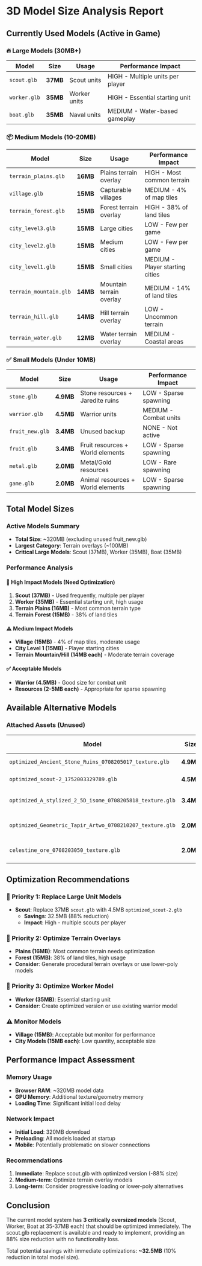 # 3D Model Size Analysis Report

## Currently Used Models (Active in Game)

### **🔥 Large Models (30MB+)**
| Model | Size | Usage | Performance Impact |
|-------|------|-------|-------------------|
| `scout.glb` | **37MB** | Scout units | HIGH - Multiple units per player |
| `worker.glb` | **35MB** | Worker units | HIGH - Essential starting unit |
| `boat.glb` | **35MB** | Naval units | MEDIUM - Water-based gameplay |

### **📦 Medium Models (10-20MB)**
| Model | Size | Usage | Performance Impact |
|-------|------|-------|-------------------|
| `terrain_plains.glb` | **16MB** | Plains terrain overlay | HIGH - Most common terrain |
| `village.glb` | **15MB** | Capturable villages | MEDIUM - 4% of map tiles |
| `terrain_forest.glb` | **15MB** | Forest terrain overlay | HIGH - 38% of land tiles |
| `city_level3.glb` | **15MB** | Large cities | LOW - Few per game |
| `city_level2.glb` | **15MB** | Medium cities | LOW - Few per game |
| `city_level1.glb` | **15MB** | Small cities | MEDIUM - Player starting cities |
| `terrain_mountain.glb` | **14MB** | Mountain terrain overlay | MEDIUM - 14% of land tiles |
| `terrain_hill.glb` | **14MB** | Hill terrain overlay | LOW - Uncommon terrain |
| `terrain_water.glb` | **12MB** | Water terrain overlay | MEDIUM - Coastal areas |

### **✅ Small Models (Under 10MB)**
| Model | Size | Usage | Performance Impact |
|-------|------|-------|-------------------|
| `stone.glb` | **4.9MB** | Stone resources + Jaredite ruins | LOW - Sparse spawning |
| `warrior.glb` | **4.5MB** | Warrior units | MEDIUM - Combat units |
| `fruit_new.glb` | **3.4MB** | Unused backup | NONE - Not active |
| `fruit.glb` | **3.4MB** | Fruit resources + World elements | LOW - Sparse spawning |
| `metal.glb` | **2.0MB** | Metal/Gold resources | LOW - Rare spawning |
| `game.glb` | **2.0MB** | Animal resources + World elements | LOW - Sparse spawning |

## Total Model Sizes

### **Active Models Summary**
- **Total Size**: ~320MB (excluding unused fruit_new.glb)
- **Largest Category**: Terrain overlays (~100MB)
- **Critical Large Models**: Scout (37MB), Worker (35MB), Boat (35MB)

### **Performance Analysis**

#### **🚨 High Impact Models (Need Optimization)**
1. **Scout (37MB)** - Used frequently, multiple per player
2. **Worker (35MB)** - Essential starting unit, high usage
3. **Terrain Plains (16MB)** - Most common terrain type
4. **Terrain Forest (15MB)** - 38% of land tiles

#### **⚠️ Medium Impact Models**
- **Village (15MB)** - 4% of map tiles, moderate usage
- **City Level 1 (15MB)** - Player starting cities
- **Terrain Mountain/Hill (14MB each)** - Moderate terrain coverage

#### **✅ Acceptable Models**
- **Warrior (4.5MB)** - Good size for combat unit
- **Resources (2-5MB each)** - Appropriate for sparse spawning

## Available Alternative Models

### **Attached Assets (Unused)**
| Model | Size | Potential Use |
|-------|------|---------------|
| `optimized_Ancient_Stone_Ruins_0708205017_texture.glb` | **4.9MB** | Alternative ruins model |
| `optimized_scout-2_1752003329789.glb` | **4.5MB** | **🎯 Scout replacement** |
| `optimized_A_stylized_2_5D_isome_0708205818_texture.glb` | **3.4MB** | General purpose asset |
| `optimized_Geometric_Tapir_Artwo_0708210207_texture.glb` | **2.0MB** | Alternative animal model |
| `celestine_ore_0708203050_texture.glb` | **2.0MB** | Alternative metal resource |

## Optimization Recommendations

### **🎯 Priority 1: Replace Large Unit Models**
- **Scout**: Replace 37MB `scout.glb` with 4.5MB `optimized_scout-2.glb` 
  - **Savings**: 32.5MB (88% reduction)
  - **Impact**: High - multiple scouts per player

### **🎯 Priority 2: Optimize Terrain Overlays**
- **Plains (16MB)**: Most common terrain needs optimization
- **Forest (15MB)**: 38% of land tiles, high usage
- **Consider**: Generate procedural terrain overlays or use lower-poly models

### **🎯 Priority 3: Optimize Worker Model**
- **Worker (35MB)**: Essential starting unit
- **Consider**: Create optimized version or use existing warrior model

### **⚠️ Monitor Models**
- **Village (15MB)**: Acceptable but monitor for performance
- **City Models (15MB each)**: Low quantity, acceptable size

## Performance Impact Assessment

### **Memory Usage**
- **Browser RAM**: ~320MB model data
- **GPU Memory**: Additional texture/geometry memory
- **Loading Time**: Significant initial load delay

### **Network Impact**
- **Initial Load**: 320MB download
- **Preloading**: All models loaded at startup
- **Mobile**: Potentially problematic on slower connections

### **Recommendations**
1. **Immediate**: Replace scout.glb with optimized version (-88% size)
2. **Medium-term**: Optimize terrain overlay models
3. **Long-term**: Consider progressive loading or lower-poly alternatives

## Conclusion

The current model system has **3 critically oversized models** (Scout, Worker, Boat at 35-37MB each) that should be optimized immediately. The scout.glb replacement is available and ready to implement, providing an 88% size reduction with no functionality loss.

Total potential savings with immediate optimizations: **~32.5MB** (10% reduction in total model size).